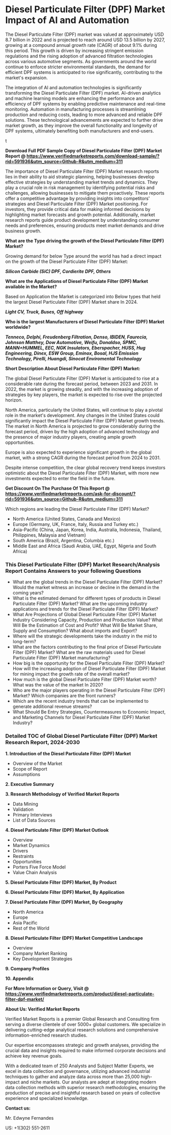 <meta name="title" content="Global  Diesel Particulate Filter (DPF) Market Impact of AI and Automation"><meta name="description" content="  The Diesel Particulate Filter (DPF) market was valued at approximately USD 8.7 billion in 2022 and is projected to reach around USD 13.5 billion by 2027, growing at "><meta name="title" content=" Diesel Particulate Filter (DPF) Market Size, Share, Scope, Trends, Growth, Opportunities, Analysis, Forecast"> <h1>Diesel Particulate Filter (DPF) Market Impact of AI and Automation</h1> <p>The Diesel Particulate Filter (DPF) market was valued at approximately USD 8.7 billion in 2022 and is projected to reach around USD 13.5 billion by 2027, growing at a compound annual growth rate (CAGR) of about 9.1% during this period. This growth is driven by increasing stringent emission regulations and the rising adoption of advanced filtration technologies across various automotive segments. As governments around the world continue to enforce stricter environmental standards, the demand for efficient DPF systems is anticipated to rise significantly, contributing to the market's expansion.</p> <p>The integration of AI and automation technologies is significantly transforming the Diesel Particulate Filter (DPF) market. AI-driven analytics and machine learning models are enhancing the performance and efficiency of DPF systems by enabling predictive maintenance and real-time monitoring. Automation in manufacturing processes is streamlining production and reducing costs, leading to more advanced and reliable DPF solutions. These technological advancements are expected to further drive market growth, as they improve the overall functionality and longevity of DPF systems, ultimately benefiting both manufacturers and end-users.</p> t</p><p id="" class=""><strong>Download Full PDF Sample Copy of Diesel Particulate Filter (DPF) Market Report @ <a href="https://www.verifiedmarketreports.com/download-sample/?rid=591936&utm_source=Github-R&utm_medium=311" target="_blank">https://www.verifiedmarketreports.com/download-sample/?rid=591936&utm_source=Github-R&utm_medium=311</a></strong></p><p>The importance of&nbsp;Diesel Particulate Filter (DPF) Market research reports lies in their ability to aid strategic planning, helping businesses develop effective strategies by understanding market trends and dynamics. They play a crucial role in risk management by identifying potential risks and challenges, allowing businesses to mitigate them proactively. These reports offer a competitive advantage by providing insights into competitors' strategies and Diesel Particulate Filter (DPF) Market positioning. For investors, they provide critical data for making informed decisions by highlighting market forecasts and growth potential. Additionally, market research reports guide product development by understanding consumer needs and preferences, ensuring products meet market demands and drive business growth.</p><p><strong>What are the&nbsp;Type driving the growth of the Diesel Particulate Filter (DPF) Market?</strong></p><p id="" class="">Growing demand for below Type around the world has had a direct impact on the growth of the Diesel Particulate Filter (DPF) Market:</p><em><strong> Silicon Carbide (SiC) DPF, Cordierite DPF, Others</strong></em></p><strong>What are the&nbsp;Applications&nbsp;of Diesel Particulate Filter (DPF) Market available in the Market?</strong></p><p id="" class="">Based on Application the Market is categorized into Below types that held the largest Diesel Particulate Filter (DPF) Market share In 2024.</p><em><strong> Light CV, Truck, Buses, Off highway</strong></em></p><strong>Who is the largest Manufacturers of Diesel Particulate Filter (DPF) Market worldwide?</strong></p><p><em><strong> Tenneco, Delphi, Freudenberg Filtration, Denso, IBIDEN, Faurecia, Johnson Matthey, Dow Automotive, Weifu, Donaldso, SPMC, MANN+HUMMEL, EEC, NGK Insulators, Eberspacher, HUSS, Hug Engineering, Dinex, ESW Group, Eminox, Bosal, HJS Emission Technology, Pirelli, Huangdi, Sinocat Enviromental Technology</strong></em></p><p id="" class=""><strong>Short Description About Diesel Particulate Filter (DPF) Market:</strong></p><p>The global Diesel Particulate Filter (DPF) Market is anticipated to rise at a considerable rate during the forecast period, between 2023 and 2031. In 2022, the market is growing steadily, and with the increasing adoption of strategies by key players, the market is expected to rise over the projected horizon.</p><p>North America, particularly the United States, will continue to play a pivotal role in the market's development. Any changes in the United States could significantly impact the Diesel Particulate Filter (DPF) Market growth trends. The market in North America is projected to grow considerably during the forecast period, driven by the high adoption of advanced technology and the presence of major industry players, creating ample growth opportunities.</p><p>Europe is also expected to experience significant growth in the global market, with a strong CAGR during the forecast period from 2024 to 2031.</p><p>Despite intense competition, the clear global recovery trend keeps investors optimistic about the Diesel Particulate Filter (DPF) Market, with more new investments expected to enter the field in the future.</p><p id="" class=""><strong>Get Discount On The Purchase Of This Report @ <a href="https://www.verifiedmarketreports.com/ask-for-discount/?rid=591936&utm_source=Github-R&utm_medium=311" target="_blank">https://www.verifiedmarketreports.com/ask-for-discount/?rid=591936&utm_source=Github-R&utm_medium=311</a></strong></p>Which regions are leading the Diesel Particulate Filter (DPF) Market?</p><ul><li>North America (United States, Canada and Mexico)</li><li>Europe (Germany, UK, France, Italy, Russia and Turkey etc.)</li><li>Asia-Pacific (China, Japan, Korea, India, Australia, Indonesia, Thailand, Philippines, Malaysia and Vietnam)</li><li>South America (Brazil, Argentina, Columbia etc.)</li><li>Middle East and Africa (Saudi Arabia, UAE, Egypt, Nigeria and South Africa)</li></ul><h3 id="" class="">This Diesel Particulate Filter (DPF) Market Research/Analysis Report Contains Answers to your following Questions</h3><ul><li>What are the global trends in the Diesel Particulate Filter (DPF) Market? Would the market witness an increase or decline in the demand in the coming years?</li><li>What is the estimated demand for different types of products in Diesel Particulate Filter (DPF) Market? What are the upcoming industry applications and trends for the Diesel Particulate Filter (DPF) Market?</li><li>What Are Projections of Global Diesel Particulate Filter (DPF) Market Industry Considering Capacity, Production and Production Value? What Will Be the Estimation of Cost and Profit? What Will Be Market Share, Supply and Consumption? What about imports and Export?</li><li>Where will the strategic developments take the industry in the mid to long-term?</li><li>What are the factors contributing to the final price of Diesel Particulate Filter (DPF) Market? What are the raw materials used for Diesel Particulate Filter (DPF) Market manufacturing?</li><li>How big is the opportunity for the Diesel Particulate Filter (DPF) Market? How will the increasing adoption of Diesel Particulate Filter (DPF) Market for mining impact the growth rate of the overall market?</li><li>How much is the global Diesel Particulate Filter (DPF) Market worth? What was the value of the market In 2020?</li><li>Who are the major players operating in the Diesel Particulate Filter (DPF) Market? Which companies are the front runners?</li><li>Which are the recent industry trends that can be implemented to generate additional revenue streams?</li><li>What Should Be Entry Strategies, Countermeasures to Economic Impact, and Marketing Channels for Diesel Particulate Filter (DPF) Market Industry?</li></ul><h3 id="" class="">Detailed TOC of Global Diesel Particulate Filter (DPF) Market Research Report, 2024-2030</h3><p id="" class=""><strong>1. Introduction of the Diesel Particulate Filter (DPF) Market</strong></p><ul><li>Overview of the Market</li><li>Scope of Report</li><li>Assumptions</li></ul><p id="" class=""><strong>2. Executive Summary</strong></p><p id="" class=""><strong>3. Research Methodology of Verified Market Reports</strong></p><ul><li>Data Mining</li><li>Validation</li><li>Primary Interviews</li><li>List of Data Sources</li></ul><p id="" class=""><strong>4. Diesel Particulate Filter (DPF) Market Outlook</strong></p><ul><li>Overview</li><li>Market Dynamics</li><li>Drivers</li><li>Restraints</li><li>Opportunities</li><li>Porters Five Force Model</li><li>Value Chain Analysis</li></ul><p id="" class=""><strong>5. Diesel Particulate Filter (DPF) Market, By Product</strong></p><p id="" class=""><strong>6. Diesel Particulate Filter (DPF) Market, By Application</strong></p><p id="" class=""><strong>7. Diesel Particulate Filter (DPF) Market, By Geography</strong></p><ul><li>North America</li><li>Europe</li><li>Asia Pacific</li><li>Rest of the World</li></ul><p id="" class=""><strong>8. Diesel Particulate Filter (DPF) Market Competitive Landscape</strong></p><ul><li>Overview</li><li>Company Market Ranking</li><li>Key Development Strategies</li></ul><p id="" class=""><strong>9. Company Profiles</strong></p><p id="" class=""><strong>10. Appendix</strong></p><p id="" class=""><strong>For More Information or Query, Visit @ <a href="https://www.verifiedmarketreports.com/product/diesel-particulate-filter-dpf-market/" target="_blank">https://www.verifiedmarketreports.com/product/diesel-particulate-filter-dpf-market/</a></strong></p><p id="" class=""><strong>About Us: Verified Market Reports</strong></p><p id="" class="">Verified Market Reports is a premier Global Research and Consulting firm serving a diverse clientele of over 5000+ global customers. We specialize in delivering cutting-edge analytical research solutions and comprehensive information-enriched research studies.</p><p id="" class="">Our expertise encompasses strategic and growth analyses, providing the crucial data and insights required to make informed corporate decisions and achieve key revenue goals.</p><p id="" class="">With a dedicated team of 250 Analysts and Subject Matter Experts, we excel in data collection and governance, utilizing advanced industrial techniques to gather and analyze data across more than 25,000 high-impact and niche markets. Our analysts are adept at integrating modern data collection methods with superior research methodologies, ensuring the production of precise and insightful research based on years of collective experience and specialized knowledge.</p><p id="" class=""><strong>Contact us:</strong></p><p id="" class="">Mr. Edwyne Fernandes</p><p id="" class="">US: +1(302) 551-2611</p>